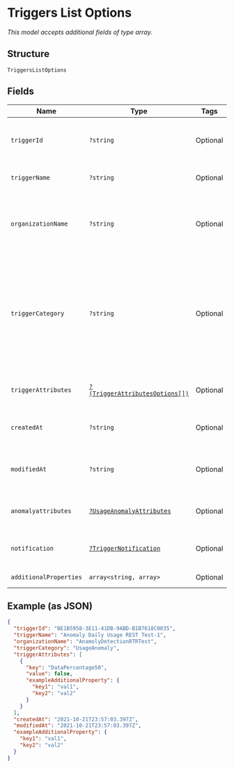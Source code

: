 
# Triggers List Options

*This model accepts additional fields of type array.*

## Structure

`TriggersListOptions`

## Fields

| Name | Type | Tags | Description | Getter | Setter |
|  --- | --- | --- | --- | --- | --- |
| `triggerId` | `?string` | Optional | The system assigned name of the trigger being updated. | getTriggerId(): ?string | setTriggerId(?string triggerId): void |
| `triggerName` | `?string` | Optional | The user defined name of the trigger. | getTriggerName(): ?string | setTriggerName(?string triggerName): void |
| `organizationName` | `?string` | Optional | The user assigned name of the organization associated with the trigger. | getOrganizationName(): ?string | setOrganizationName(?string organizationName): void |
| `triggerCategory` | `?string` | Optional | This is the value to use in the request body to detect anomalous behaivior. The values in this table will only be relevant when this parameter is set to this value. | getTriggerCategory(): ?string | setTriggerCategory(?string triggerCategory): void |
| `triggerAttributes` | [`?(TriggerAttributesOptions[])`](../../doc/models/trigger-attributes-options.md) | Optional | Additional details and keys for the trigger. | getTriggerAttributes(): ?array | setTriggerAttributes(?array triggerAttributes): void |
| `createdAt` | `?string` | Optional | Timestamp for whe the trigger was created. | getCreatedAt(): ?string | setCreatedAt(?string createdAt): void |
| `modifiedAt` | `?string` | Optional | Timestamp for the most recent time the trigger was modified. | getModifiedAt(): ?string | setModifiedAt(?string modifiedAt): void |
| `anomalyattributes` | [`?UsageAnomalyAttributes`](../../doc/models/usage-anomaly-attributes.md) | Optional | The details of the UsageAnomaly trigger. | getAnomalyattributes(): ?UsageAnomalyAttributes | setAnomalyattributes(?UsageAnomalyAttributes anomalyattributes): void |
| `notification` | [`?TriggerNotification`](../../doc/models/trigger-notification.md) | Optional | The notification details of the trigger. | getNotification(): ?TriggerNotification | setNotification(?TriggerNotification notification): void |
| `additionalProperties` | `array<string, array>` | Optional | - | findAdditionalProperty(string key): array | additionalProperty(string key, array value): void |

## Example (as JSON)

```json
{
  "triggerId": "BE1B5958-3E11-41DB-9ABD-B1B7618C0035",
  "triggerName": "Anomaly Daily Usage REST Test-1",
  "organizationName": "AnamolyDetectionRTRTest",
  "triggerCategory": "UsageAnomaly",
  "triggerAttributes": [
    {
      "key": "DataPercentage50",
      "value": false,
      "exampleAdditionalProperty": {
        "key1": "val1",
        "key2": "val2"
      }
    }
  ],
  "createdAt": "2021-10-21T23:57:03.397Z",
  "modifiedAt": "2021-10-21T23:57:03.397Z",
  "exampleAdditionalProperty": {
    "key1": "val1",
    "key2": "val2"
  }
}
```

